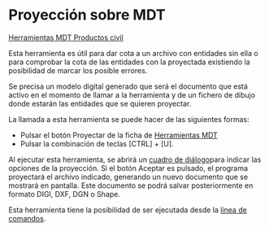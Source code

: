 # Proyección sobre MDT

[Herramientas MDT Productos civil](../fichas-de-herramientas/ficha-de-herramientas-mdt/productos-civil.md)

Esta herramienta es útil para dar cota a un archivo con entidades sin ella o para comprobar la cota de las entidades con la proyectada existiendo la posibilidad de marcar los posible errores.

Se precisa un modelo digital generado que será el documento que está activo en el momento de llamar a la herramienta y de un fichero de dibujo donde estarán las entidades que se quieren proyectar.

La llamada a esta herramienta se puede hacer de las siguientes formas:

* Pulsar el botón Proyectar de la ficha de [Herramientas MDT](/mdtopx/herramientas-mdt/)
* Pulsar la combinación de teclas \[CTRL\] + \[U\].

Al ejecutar esta herramienta, se abrirá un [cuadro de diálogo](../herramientas-mdt/proyeccion-sobre-mdt/)para indicar las opciones de la proyección. Si el botón Aceptar es pulsado, el programa proyectará el archivo indicado, generando un nuevo documento que se mostrará en pantalla. Este documento se podrá salvar posteriormente en formato DIGI, DXF, DGN o Shape.

Esta herramienta tiene la posibilidad de ser ejecutada desde la [línea de comandos](../desde-linea-de-comando/linea-de-comando-proyectar-sobre-mdt.md).

